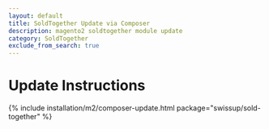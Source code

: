 ```yaml
---
layout: default
title: SoldTogether Update via Composer
description: magento2 soldtogether module update
category: SoldTogether
exclude_from_search: true
---
```


# Update Instructions

{% include installation/m2/composer-update.html package="swissup/sold-together" %}
